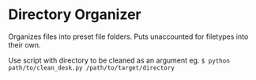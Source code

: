 # Directory Organizer 

Organizes files into preset file folders. Puts unaccounted for filetypes into their own. 

Use script with directory to be cleaned as an argument eg.
    ```
    $ python path/to/clean_desk.py /path/to/target/directory
    ```